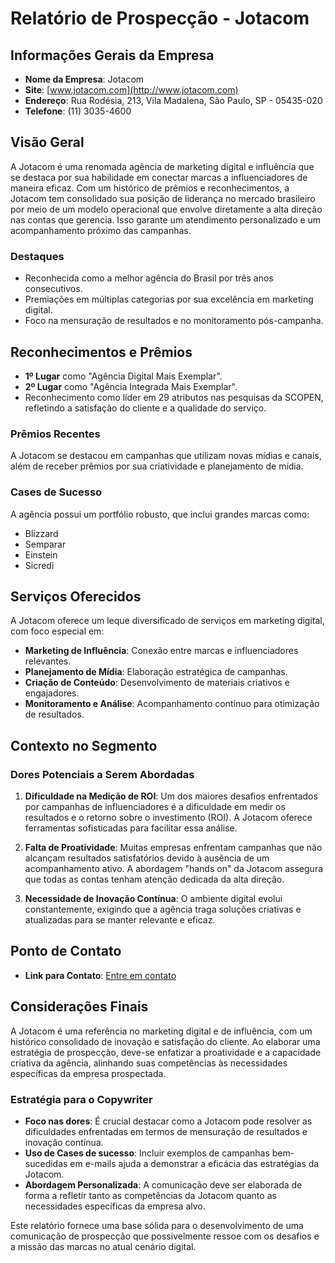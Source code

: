 # Relatório de Prospecção - Jotacom

## Informações Gerais da Empresa
- **Nome da Empresa**: Jotacom
- **Site**: [www.jotacom.com](http://www.jotacom.com)
- **Endereço**: Rua Rodésia, 213, Vila Madalena, São Paulo, SP - 05435-020
- **Telefone**: (11) 3035-4600

## Visão Geral
A Jotacom é uma renomada agência de marketing digital e influência que se destaca por sua habilidade em conectar marcas a influenciadores de maneira eficaz. Com um histórico de prêmios e reconhecimentos, a Jotacom tem consolidado sua posição de liderança no mercado brasileiro por meio de um modelo operacional que envolve diretamente a alta direção nas contas que gerencia. Isso garante um atendimento personalizado e um acompanhamento próximo das campanhas.

### Destaques
- Reconhecida como a melhor agência do Brasil por três anos consecutivos.
- Premiações em múltiplas categorias por sua excelência em marketing digital.
- Foco na mensuração de resultados e no monitoramento pós-campanha.
  
## Reconhecimentos e Prêmios
- **1º Lugar** como "Agência Digital Mais Exemplar".
- **2º Lugar** como "Agência Integrada Mais Exemplar".
- Reconhecimento como líder em 29 atributos nas pesquisas da SCOPEN, refletindo a satisfação do cliente e a qualidade do serviço.

### Prêmios Recentes
A Jotacom se destacou em campanhas que utilizam novas mídias e canais, além de receber prêmios por sua criatividade e planejamento de mídia.

### Cases de Sucesso
A agência possui um portfólio robusto, que inclui grandes marcas como:
- Blizzard
- Semparar
- Einstein
- Sicredi

## Serviços Oferecidos
A Jotacom oferece um leque diversificado de serviços em marketing digital, com foco especial em:
- **Marketing de Influência**: Conexão entre marcas e influenciadores relevantes.
- **Planejamento de Mídia**: Elaboração estratégica de campanhas.
- **Criação de Conteúdo**: Desenvolvimento de materiais criativos e engajadores.
- **Monitoramento e Análise**: Acompanhamento contínuo para otimização de resultados.

## Contexto no Segmento
### Dores Potenciais a Serem Abordadas
1. **Dificuldade na Medição de ROI**: Um dos maiores desafios enfrentados por campanhas de influenciadores é a dificuldade em medir os resultados e o retorno sobre o investimento (ROI). A Jotacom oferece ferramentas sofisticadas para facilitar essa análise.
  
2. **Falta de Proatividade**: Muitas empresas enfrentam campanhas que não alcançam resultados satisfatórios devido à ausência de um acompanhamento ativo. A abordagem "hands on" da Jotacom assegura que todas as contas tenham atenção dedicada da alta direção.

3. **Necessidade de Inovação Contínua**: O ambiente digital evolui constantemente, exigindo que a agência traga soluções criativas e atualizadas para se manter relevante e eficaz.

## Ponto de Contato
- **Link para Contato**: [Entre em contato](http://www.jotacom.com/contato#contato)

## Considerações Finais
A Jotacom é uma referência no marketing digital e de influência, com um histórico consolidado de inovação e satisfação do cliente. Ao elaborar uma estratégia de prospecção, deve-se enfatizar a proatividade e a capacidade criativa da agência, alinhando suas competências às necessidades específicas da empresa prospectada.

### Estratégia para o Copywriter
- **Foco nas dores**: É crucial destacar como a Jotacom pode resolver as dificuldades enfrentadas em termos de mensuração de resultados e inovação contínua.
- **Uso de Cases de sucesso**: Incluir exemplos de campanhas bem-sucedidas em e-mails ajuda a demonstrar a eficácia das estratégias da Jotacom.
- **Abordagem Personalizada**: A comunicação deve ser elaborada de forma a refletir tanto as competências da Jotacom quanto as necessidades específicas da empresa alvo. 

Este relatório fornece uma base sólida para o desenvolvimento de uma comunicação de prospecção que possivelmente ressoe com os desafios e a missão das marcas no atual cenário digital.
